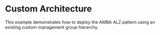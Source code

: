 # Custom Architecture

This example demonstrates how to deploy the AMBA ALZ pattern using an existing custom management group hierarchy.
